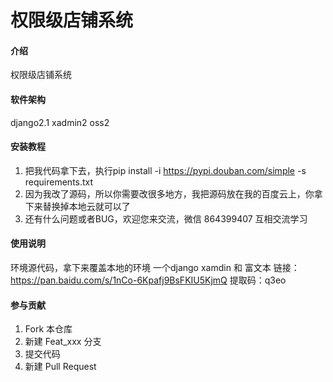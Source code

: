 # 权限级店铺系统

#### 介绍
权限级店铺系统

#### 软件架构
django2.1
xadmin2
oss2


#### 安装教程

1. 把我代码拿下去，执行pip install -i https://pypi.douban.com/simple -s requirements.txt
2. 因为我改了源码，所以你需要改很多地方，我把源码放在我的百度云上，你拿下来替换掉本地云就可以了
3. 还有什么问题或者BUG，欢迎您来交流，微信 864399407 互相交流学习

#### 使用说明
环境源代码，拿下来覆盖本地的环境 一个django xamdin 和 富文本
链接：https://pan.baidu.com/s/1nCo-6Kpafj9BsFKIU5KjmQ 
提取码：q3eo 


#### 参与贡献

1. Fork 本仓库
2. 新建 Feat_xxx 分支
3. 提交代码
4. 新建 Pull Request

